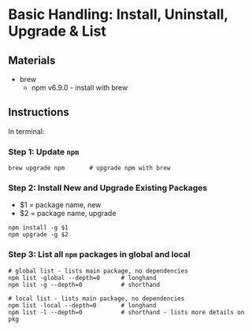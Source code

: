 # Basic Handling: Install, Uninstall, Upgrade & List

## Materials
* brew
  * npm v6.9.0 - install with brew

## Instructions
In terminal:

### Step 1: Update `npm`
```
brew upgrade npm       # upgrade npm with brew
```

### Step 2: Install New and Upgrade Existing Packages
- $1 = package name, new
- $2 = package name, upgrade

```
npm install -g $1
npm upgrade -g $2
```

### Step 3: List all `npm` packages in global and local
```
# global list - lists main package, no dependencies
npm list -global --depth=0      # longhand
npm list -g --depth=0           # shorthand

# local list - lists main package, no dependencies
npm list -local --depth=0       # longhand
npm list -l --depth=0           # shorthand - lists more details on pkg
```

